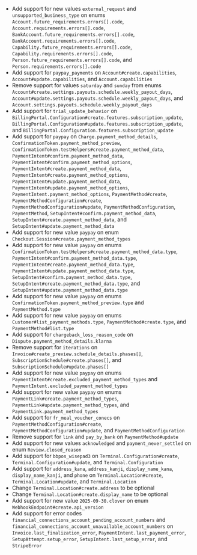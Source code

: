 * Add support for new values `external_request` and `unsupported_business_type` on enums `Account.future_requirements.errors[].code`, `Account.requirements.errors[].code`, `BankAccount.future_requirements.errors[].code`, `BankAccount.requirements.errors[].code`, `Capability.future_requirements.errors[].code`, `Capability.requirements.errors[].code`, `Person.future_requirements.errors[].code`, and `Person.requirements.errors[].code`
* Add support for `paypay_payments` on `Account#create.capabilities`, `Account#update.capabilities`, and `Account.capabilities`
* Remove support for values `saturday` and `sunday` from enums `Account#create.settings.payouts.schedule.weekly_payout_days`, `Account#update.settings.payouts.schedule.weekly_payout_days`, and `Account.settings.payouts.schedule.weekly_payout_days`
* Add support for `trial_update_behavior` on `BillingPortal.Configuration#create.features.subscription_update`, `BillingPortal.Configuration#update.features.subscription_update`, and `BillingPortal.Configuration.features.subscription_update`
* Add support for `paypay` on `Charge.payment_method_details`, `ConfirmationToken.payment_method_preview`, `ConfirmationToken.testHelpers#create.payment_method_data`, `PaymentIntent#confirm.payment_method_data`, `PaymentIntent#confirm.payment_method_options`, `PaymentIntent#create.payment_method_data`, `PaymentIntent#create.payment_method_options`, `PaymentIntent#update.payment_method_data`, `PaymentIntent#update.payment_method_options`, `PaymentIntent.payment_method_options`, `PaymentMethod#create`, `PaymentMethodConfiguration#create`, `PaymentMethodConfiguration#update`, `PaymentMethodConfiguration`, `PaymentMethod`, `SetupIntent#confirm.payment_method_data`, `SetupIntent#create.payment_method_data`, and `SetupIntent#update.payment_method_data`
* Add support for new value `paypay` on enum `Checkout.Session#create.payment_method_types`
* Add support for new value `paypay` on enums `ConfirmationToken.testHelpers#create.payment_method_data.type`, `PaymentIntent#confirm.payment_method_data.type`, `PaymentIntent#create.payment_method_data.type`, `PaymentIntent#update.payment_method_data.type`, `SetupIntent#confirm.payment_method_data.type`, `SetupIntent#create.payment_method_data.type`, and `SetupIntent#update.payment_method_data.type`
* Add support for new value `paypay` on enums `ConfirmationToken.payment_method_preview.type` and `PaymentMethod.type`
* Add support for new value `paypay` on enums `Customer#list_payment_methods.type`, `PaymentMethod#create.type`, and `PaymentMethod#list.type`
* Add support for `chargeback_loss_reason_code` on `Dispute.payment_method_details.klarna`
* Remove support for `iterations` on `Invoice#create_preview.schedule_details.phases[]`, `SubscriptionSchedule#create.phases[]`, and `SubscriptionSchedule#update.phases[]`
* Add support for new value `paypay` on enums `PaymentIntent#create.excluded_payment_method_types` and `PaymentIntent.excluded_payment_method_types`
* Add support for new value `paypay` on enums `PaymentLink#create.payment_method_types`, `PaymentLink#update.payment_method_types`, and `PaymentLink.payment_method_types`
* Add support for `fr_meal_voucher_conecs` on `PaymentMethodConfiguration#create`, `PaymentMethodConfiguration#update`, and `PaymentMethodConfiguration`
* Remove support for `link` and `pay_by_bank` on `PaymentMethod#update`
* Add support for new values `acknowledged` and `payment_never_settled` on enum `Review.closed_reason`
* Add support for `bbpos_wisepad3` on `Terminal.Configuration#create`, `Terminal.Configuration#update`, and `Terminal.Configuration`
* Add support for `address_kana`, `address_kanji`, `display_name_kana`, `display_name_kanji`, and `phone` on `Terminal.Location#create`, `Terminal.Location#update`, and `Terminal.Location`
* Change `Terminal.Location#create.address` to be optional
* Change `Terminal.Location#create.display_name` to be optional
* Add support for new value `2025-09-30.clover` on enum `WebhookEndpoint#create.api_version`
* Add support for error codes `financial_connections_account_pending_account_numbers` and `financial_connections_account_unavailable_account_numbers` on `Invoice.last_finalization_error`, `PaymentIntent.last_payment_error`, `SetupAttempt.setup_error`, `SetupIntent.last_setup_error`, and `StripeError`